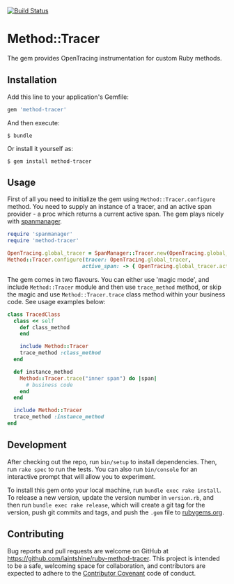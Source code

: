 [![Build Status](https://travis-ci.org/iaintshine/ruby-method-tracer.svg?branch=master)](https://travis-ci.org/iaintshine/ruby-method-tracer)

# Method::Tracer

The gem provides OpenTracing instrumentation for custom Ruby methods.

## Installation

Add this line to your application's Gemfile:

```ruby
gem 'method-tracer'
```

And then execute:

    $ bundle

Or install it yourself as:

    $ gem install method-tracer

## Usage

First of all you need to initialize the gem using `Method::Tracer.configure` method. You need to supply an instance of a tracer, and an active span provider - a proc which returns a current active span. The gem plays nicely with [spanmanager](https://github.com/iaintshine/ruby-spanmanager). 

```ruby
require 'spanmanager'
require 'method-tracer'

OpenTracing.global_tracer = SpanManager::Tracer.new(OpenTracing.global_tracer)
Method::Tracer.configure(tracer: OpenTracing.global_tracer,
                        active_span: -> { OpenTracing.global_tracer.active_span })
```

The gem comes in two flavours. You can either use 'magic mode', and include `Method::Tracer` module and then use `trace_method` method, or skip the magic and use `Method::Tracer.trace` class method within your business code. See usage examples below: 

```ruby
class TracedClass
  class << self
    def class_method
    end

    include Method::Tracer
    trace_method :class_method
  end

  def instance_method
    Method::Tracer.trace("inner span") do |span|
      # business code
    end
  end

  include Method::Tracer
  trace_method :instance_method
end
```

## Development

After checking out the repo, run `bin/setup` to install dependencies. Then, run `rake spec` to run the tests. You can also run `bin/console` for an interactive prompt that will allow you to experiment.

To install this gem onto your local machine, run `bundle exec rake install`. To release a new version, update the version number in `version.rb`, and then run `bundle exec rake release`, which will create a git tag for the version, push git commits and tags, and push the `.gem` file to [rubygems.org](https://rubygems.org).

## Contributing

Bug reports and pull requests are welcome on GitHub at https://github.com/iaintshine/ruby-method-tracer. This project is intended to be a safe, welcoming space for collaboration, and contributors are expected to adhere to the [Contributor Covenant](http://contributor-covenant.org) code of conduct.


